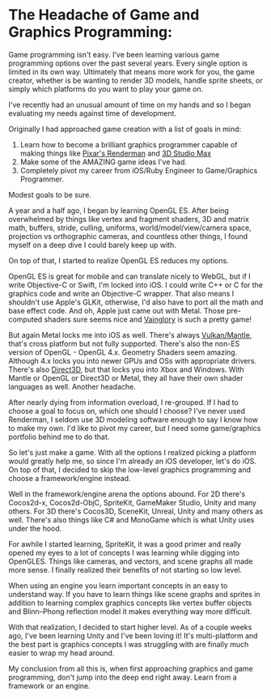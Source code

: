 # The Headache of Game and Graphics Programming:

Game programming isn't easy. I've been learning various game programming options over the past several years. Every single option is limited in its own way. Ultimately that means more work for you, the game creator, whether is be wanting to render 3D models, handle sprite sheets, or simply which platforms do you want to play your game on.

I've recently had an unusual amount of time on my hands and so I began evaluating my needs against time of development. 

Originally I had approached game creation with a list of goals in mind:

1. Learn how to become a brilliant graphics programmer capable of making things like [Pixar's Renderman](https://en.wikipedia.org/wiki/RenderMan_\(software\)) and [3D Studio Max](https://en.wikipedia.org/wiki/Autodesk_3ds_Max)
2. Make some of the AMAZING game ideas I've had.
3. Completely pivot my career from iOS/Ruby Engineer to Game/Graphics Programmer. 

Modest goals to be sure. 

A year and a half ago, I began by learning OpenGL ES. After being overwhelmed by things like vertex and fragment shaders, 3D and matrix math, buffers, stride, culling, uniforms, world/model/view/camera space, projection vs orthographic cameras, and countless other things, I found myself on a deep dive I could barely keep up with. 

On top of that, I started to realize OpenGL ES reduces my options. 

OpenGL ES is great for mobile and can translate nicely to WebGL, but if I write Objective-C or Swift, I'm locked into iOS. I could write C++ or C for the graphics code and write an Objective-C wrapper. That also means I shouldn't use Apple's GLKit, otherwise, I'd also have to port all the math and base effect code. And oh, Apple just came out with Metal. Those pre-computed shaders sure seems nice and [Vainglory](https://en.wikipedia.org/wiki/Vainglory_\(video_game\)) is such a pretty game!

But again Metal locks me into iOS as well. There's always [Vulkan/Mantle](https://en.wikipedia.org/wiki/Vulkan_\(API\)), that's cross platform but not fully supported. There's also the non-ES version of OpenGL - OpenGL 4.x. Geometry Shaders seem amazing. Although 4.x locks you into newer GPUs and OSs with appropriate drivers. There's also [Direct3D](https://en.wikipedia.org/wiki/Direct3D), but that locks you into Xbox and Windows. With Mantle or OpenGL or Direct3D or Metal, they all have their own shader languages as well. Another headache. 

After nearly dying from information overload, I re-grouped. If I had to choose a goal to focus on, which one should I choose? I've never used Renderman, I seldom use 3D modeling software enough to say I know how to make my own. I'd like to pivot my career, but I need some game/graphics portfolio behind me to do that. 

So let's just make a game. With all the options I realized picking a platform would greatly help me, so since I'm already an iOS developer, let's do iOS. On top of that, I decided to skip the low-level graphics programming and choose a framework/engine instead. 

Well in the framework/engine arena the options abound. For 2D there's Cocos2d-x, Cocos2d-ObjC, SpriteKit, GameMaker Studio, Unity and many others. For 3D there's Cocos3D, SceneKit, Unreal, Unity and many others as well. There's also things like C# and MonoGame which is what Unity uses under the hood. 

For awhile I started learning, SpriteKit, it was a good primer and really opened my eyes to a lot of concepts I was learning while digging into OpenGLES. 
Things like cameras, and vectors, and scene graphs all made more sense. I finally realized their benefits of not starting so low level. 

When using an engine you learn important concepts in an easy to understand way. If you have to learn things like scene graphs and sprites in addition to learning complex graphics concepts like vertex buffer objects and Blinn–Phong reflection model it makes everything way more difficult.

With that realization, I decided to start higher level. As of a couple weeks ago, I've been learning Unity and I've been loving it! It's multi-platform and the best part is graphics concepts I was struggling with are finally much easier to wrap my head around.  

My conclusion from all this is, when first approaching graphics and game programming, don't jump into the deep end right away. Learn from a framework or an engine. 
